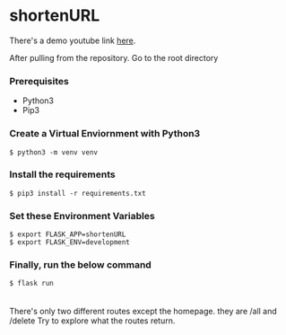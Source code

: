 # shortenURL
There's a demo youtube link <a href="https://www.youtube.com/watch?v=Mv7iC2ppCnU">here</a>.

<div>After pulling from the repository. Go to the root directory</div>

### Prerequisites
<ul>
  <li>Python3</li>
  <li>Pip3</li>
</ul>

### Create a Virtual Enviornment with Python3
<div><code>$ python3 -m venv venv</code></div>

### Install the requirements
<div><code>$ pip3 install -r requirements.txt</code></div>

### Set these Environment Variables
<div><code>$ export FLASK_APP=shortenURL</code></div>
<div><code>$ export FLASK_ENV=development</code></div>

### Finally, run the below command
<div><code>$ flask run</code><div>
  </br></br>
<div>There's only two different routes except the homepage. they are /all and /delete
Try to explore what the routes return.</div>
